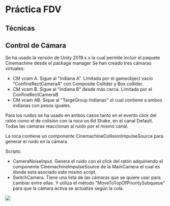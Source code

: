 # Práctica FDV

## Técnicas 


## Control de Cámara

Se ha usado la versión de Unity 2019.x.x la cual permite incluir el paquete Cinemachine desde el package manager
Se han creado tres cámaras virtuales:

- CM vcam A. Sigue al "Indiana A". Limitada por el gameobject vacío "ConfineRectCameraA" con Composite Collider y Box collider.
- CM vcam B. Sigue al "Indiana B" desde más cerca. Limitada por el ConfineRectCameraB
- CM vcam AB. Sique al "TargeGroup Indianas" el cual contiene a ambos indianas con pesos iguales.

Para los ruidos se ha usado en ambos casos tanto en el evento click del ratón como el de colisión con la roca un
6d Shake, en el canal Default. Todas las cámaras reaccionan al ruido por el mismo canal. 

La roca contiene un componente CinemachineCollisionImpulseSource para generar el ruido en la cámara

Scripts:
- CameraNoiseInput. Genera el ruido con el click del ratón adquiriendo el componente CinemachineImpulseSource de la MainCamera el cual es donde esta asociado este mismo script.
- SwitchCamera. Tiene una lista de las cámaras que se quiere usar para cambiar entre ellas. Y utiliza el método "MoveToTopOfPrioritySubqueue" para que la cámara activa se actualize según la cola.

![](./camera.gif)
